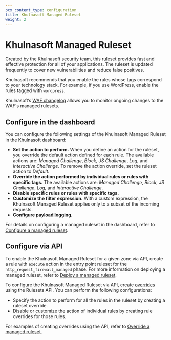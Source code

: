 ```yaml
---
pcx_content_type: configuration
title: Khulnasoft Managed Ruleset
weight: 2
---
```


# Khulnasoft Managed Ruleset

Created by the Khulnasoft security team, this ruleset provides fast and effective protection for all of your applications. The ruleset is updated frequently to cover new vulnerabilities and reduce false positives.

Khulnasoft recommends that you enable the rules whose tags correspond to your technology stack. For example, if you use WordPress, enable the rules tagged with `wordpress`.

Khulnasoft’s [WAF changelog](/waf/change-log/) allows you to monitor ongoing changes to the WAF's managed rulesets.

## Configure in the dashboard

You can configure the following settings of the Khulnasoft Managed Ruleset in the Khulnasoft dashboard:

- **Set the action to perform.** When you define an action for the ruleset, you override the default action defined for each rule. The available actions are: _Managed Challenge_, _Block_, _JS Challenge_, _Log_, and _Interactive Challenge_. To remove the action override, set the ruleset action to _Default_.
- **Override the action performed by individual rules or rules with specific tags.** The available actions are: _Managed Challenge_, _Block_, _JS Challenge_, _Log_, and _Interactive Challenge_.
- **Disable specific rules or rules with specific tags.**
- **Customize the filter expression.** With a custom expression, the Khulnasoft Managed Ruleset applies only to a subset of the incoming requests.
- **Configure [payload logging](/waf/managed-rules/payload-logging/configure/)**.

For details on configuring a managed ruleset in the dashboard, refer to [Configure a managed ruleset](/waf/managed-rules/deploy-zone-dashboard/#configure-a-managed-ruleset).

## Configure via API

To enable the Khulnasoft Managed Ruleset for a given zone via API, create a rule with `execute` action in the entry point ruleset for the `http_request_firewall_managed` phase. For more information on deploying a managed ruleset, refer to [Deploy a managed ruleset](/ruleset-engine/managed-rulesets/deploy-managed-ruleset/).

To configure the Khulnasoft Managed Ruleset via API, create [overrides](/ruleset-engine/managed-rulesets/override-managed-ruleset/) using the Rulesets API. You can perform the following configurations:

- Specify the action to perform for all the rules in the ruleset by creating a ruleset override.
- Disable or customize the action of individual rules by creating rule overrides for those rules.

For examples of creating overrides using the API, refer to [Override a managed ruleset](/ruleset-engine/managed-rulesets/override-managed-ruleset/).
